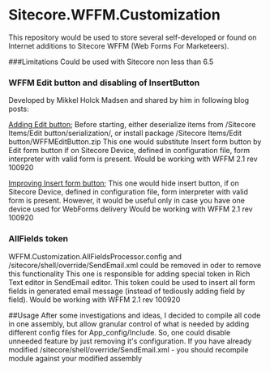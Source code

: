 Sitecore.WFFM.Customization
===========================
This repository would be used to store several self-developed or found on Internet additions to Sitecore WFFM (Web Forms For Marketeers).

###Limitations
Could be used with Sitecore non less than 6.5

### WFFM Edit button and disabling of InsertButton
Developed by Mikkel Holck Madsen and shared by him in following blog posts:

[Adding Edit button](http://www.mikkelhm.dk/post/2013/09/03/Adding-an-edit-button-to-the-Web-Forms-for-Marketers-module.aspx);
Before starting, either deserialize items from /Sitecore Items/Edit button/serialization/, or install package /Sitecore Items/Edit button/WFFMEditButton.zip
This one would substitute Insert form button by Edit form button if on Sitecore Device, defined in configuration file, form interpreter with valid form is present.
Would be working with WFFM 2.1 rev 100920


[Improving Insert form button](http://www.mikkelhm.dk/post/2013/09/08/Improving-the-Insert-form-button-on-the-Webforms-for-Marketers-module.aspx);
This one would hide insert button, if on Sitecore Device, defined in configuration file, form interpreter with valid form is present.
However, it would be useful only in case you have one device used for WebForms delivery
Would be working with WFFM 2.1 rev 100920

### AllFields token
WFFM.Customization.AllFieldsProcessor.config and /sitecore/shell/override/SendEmail.xml could be removed in oder to remove this functionality
This one is responsible for adding special token in Rich Text editor in SendEmail editor.
This token could be used to insert all form fields in generated email message (instead of tediously adding field by field).
Would be working with WFFM 2.1 rev 100920


##Usage
After some investigations and ideas, I decided to compile all code in one assembly, but allow granular control of what is needed by adding different config files for App_config/Include.
So, one could disable unneeded feature by just removing it's configuration.
If you have already modified /sitecore/shell/override/SendEmail.xml - you should recompile module against your modified assembly
